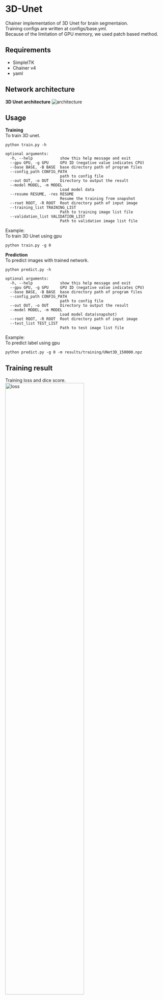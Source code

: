 # 3D-Unet
Chainer implementation of 3D Unet for brain segmentaion.  
Training configs are written at configs/base.yml.  
Because of the limitation of GPU memory, we used patch based method.

## Requirements
- SimpleITK
- Chainer v4
- yaml  

## Network architecture
__3D Unet architecture__
<img src="https://github.com/zEttOn86/3D-Unet/blob/master/results/3DUnet_architecture.png" alt="architecture" title="architecture"> 

## Usage
__Training__  
To train 3D unet.  
```
python train.py -h

optional arguments:
  -h, --help            show this help message and exit
  --gpu GPU, -g GPU     GPU ID (negative value indicates CPU)
  --base BASE, -B BASE  base directory path of program files
  --config_path CONFIG_PATH
                        path to config file
  --out OUT, -o OUT     Directory to output the result
  --model MODEL, -m MODEL
                        Load model data
  --resume RESUME, -res RESUME
                        Resume the training from snapshot
  --root ROOT, -R ROOT  Root directory path of input image
  --training_list TRAINING_LIST
                        Path to training image list file
  --validation_list VALIDATION_LIST
                        Path to validation image list file
```  

Example:  
To train 3D Unet using gpu
```
python train.py -g 0
```  

__Prediction__  
To predict images with trained network.  
```
python predict.py -h

optional arguments:
  -h, --help            show this help message and exit
  --gpu GPU, -g GPU     GPU ID (negative value indicates CPU)
  --base BASE, -B BASE  base directory path of program files
  --config_path CONFIG_PATH
                        path to config file
  --out OUT, -o OUT     Directory to output the result
  --model MODEL, -m MODEL
                        Load model data(snapshot)
  --root ROOT, -R ROOT  Root directory path of input image
  --test_list TEST_LIST
                        Path to test image list file
```

Example:  
To predict label using gpu
```
python predict.py -g 0 -m results/training/UNet3D_150000.npz
```

## Training result
Training loss and dice score.  
<img src="https://github.com/zEttOn86/3D-Unet/blob/master/results/training/unet_loss.png" alt="loss" title="loss" width=70% height=70%>  
<img src="https://github.com/zEttOn86/3D-Unet/blob/master/results/training/unet_dice_score.png" alt="dice" title="dice" width=70% height=70%>

## Predicted result
**Example of input image**  
<img src="https://github.com/zEttOn86/3D-Unet/blob/master/results/prediction/input_image.png" alt="input" title="input" width=50% height=50%>  
  
**Example of ground truth**  
<img src="https://github.com/zEttOn86/3D-Unet/blob/master/results/prediction/ground_truth.png" alt="gt" title="gt" width=50% height=50%> 
  
**Example of prediction**  
<img src="https://github.com/zEttOn86/3D-Unet/blob/master/results/prediction/prediction.png" alt="p" title="p" width=50% height=50%>  

## Results
We calculated jaccard index of image shown above.

| label | J.I. |
| :---: | :---: |
| 0 | 0.99553 |
| 1 | 0.83438 |
| 2 | 0.86771 |
| 3 | 0.91392 |
| 4 | 0.80850 |
| 5 | 0.88321 |
| 6 | 0.87240 |
